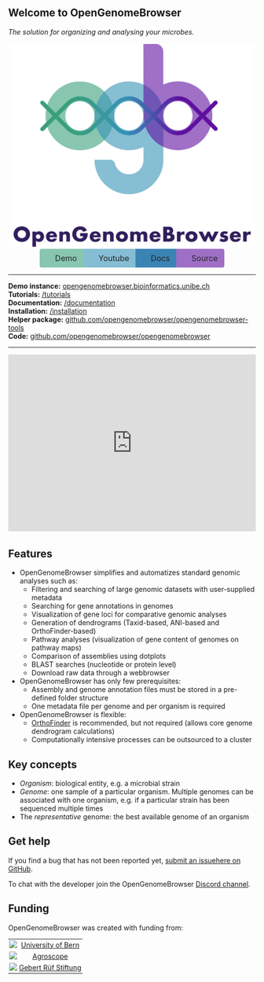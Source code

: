 <link rel="shortcut icon" type="image/svg+xml" href="/favicon.svg">

## Welcome to OpenGenomeBrowser

_The solution for organizing and analysing your microbes._

<div align="center">
<img src="https://raw.githubusercontent.com/opengenomebrowser/opengenomebrowser/master/website/static/global/customicons/ogb-full.svg"  width="500px">

<style type="text/css">
    #ogb-btns > .ogb-btn {
        padding-left: 30px;
        background-repeat: no-repeat;
        background-position: top 50% left 10px;
        background-size: 16px;
        font-family: -apple-system, BlinkMacSystemFont, "Segoe UI", Roboto, "Helvetica Neue", Arial, "Noto Sans", sans-serif, "Apple Color Emoji", "Segoe UI Emoji", "Segoe UI Symbol", "Noto Color Emoji";
        font-size: 1rem;
        font-weight: 400;
        line-height: 1.5;
        color: #212529;
        text-align: left;

    }

    #ogb-btn-demo {
        background-image: url('/media/demo.svg');
        background-color: #88c6af;
    }

    #ogb-btn-youtube {
        background-image: url('/media/youtube.svg');
        background-color: #85bed4;
    }

    #ogb-btn-docs {
        background-image: url('/media/docs.svg');
        background-color: #3a84b4;
    }

    #ogb-btn-source {
        background-image: url('/media/source.svg');
        background-color: #9f6fc6;
    }

    .ogb-btn:hover {
        filter: brightness(0.8);
    }

    .ogb-btn {
        color: #212529;
        text-decoration: none !important;
        display: inline-block;
        font-weight: 400;
        text-align: center;
        -webkit-user-select: none;
        -moz-user-select: none;
        -ms-user-select: none;
        user-select: none;
        border: 1px solid transparent;
        padding: .375rem .75rem;
        font-size: 1rem;
        line-height: 1.5;
        border-radius: .25rem;
        transition: color .15s ease-in-out, background-color .15s ease-in-out, border-color .15s ease-in-out, filter .15s ease-in-out;
    }

    #ogb-btns {
        position: relative;
        display: -ms-inline-flexbox;
        display: inline-flex;
        vertical-align: middle;
    }

    .ogb-btn:not(:disabled):not(.disabled) {
        cursor: pointer;
    }

    #ogb-btns > #ogb-btns:not(:last-child) > .ogb-btn, #ogb-btns > .ogb-btn:not(:last-child) {
        border-top-right-radius: 0;
        border-bottom-right-radius: 0;
    }

    #ogb-btns > #ogb-btns:not(:first-child) > .ogb-btn, #ogb-btns > .ogb-btn:not(:first-child) {
        border-top-left-radius: 0;
        border-bottom-left-radius: 0;
    }
</style>

<div id="ogb-btns" aria-label="OpenGenomeBrowser links panel">
    <a id="ogb-btn-demo" type="button" class="ogb-btn" href="https://opengenomebrowser.bioinformatics.unibe.ch/"
    >Demo</a>
    <a id="ogb-btn-youtube" type="button" class="ogb-btn" href="https://www.youtube.com/watch?v=rkWREfcwPKQ"
    >Youtube</a>
    <a id="ogb-btn-docs" type="button" class="ogb-btn" href="https://opengenomebrowser.github.io/"
    >Docs</a>
    <a id="ogb-btn-source" type="button" class="ogb-btn" href="https://github.com/opengenomebrowser/opengenomebrowser"
    >Source</a>
</div>
</div>

<hr>

**Demo instance:**
[opengenomebrowser.bioinformatics.unibe.ch](https://opengenomebrowser.bioinformatics.unibe.ch/) <br>
**Tutorials:**
[/tutorials](/tutorials/index.md) <br>
**Documentation:**
[/documentation](/documentation/index.md) <br>
**Installation:**
[/installation](/installation.md) <br>
**Helper package:**
[github.com/opengenomebrowser/opengenomebrowser-tools](https://github.com/opengenomebrowser/opengenomebrowser-tools) <br>
**Code:**
[github.com/opengenomebrowser/opengenomebrowser](https://github.com/opengenomebrowser/opengenomebrowser) <br>

<hr>

<iframe src="https://www.youtube.com/embed/rkWREfcwPKQ" allow="encrypted-media" allowfullscreen frameborder="0" scrolling="no" style="overflow:hidden;height:360px;width:100%" height="360" width="100%"></iframe>

## Features

- OpenGenomeBrowser simplifies and automatizes standard genomic analyses such as:
    - Filtering and searching of large genomic datasets with user-supplied metadata
    - Searching for gene annotations in genomes
    - Visualization of gene loci for comparative genomic analyses
    - Generation of dendrograms (Taxid-based, ANI-based and OrthoFinder-based)
    - Pathway analyses (visualization of gene content of genomes on pathway maps)
    - Comparison of assemblies using dotplots
    - BLAST searches (nucleotide or protein level)
    - Download raw data through a webbrowser
- OpenGenomeBrowser has only few prerequisites:
    - Assembly and genome annotation files must be stored in a pre-defined folder structure
    - One metadata file per genome and per organism is required
- OpenGenomeBrowser is flexible:
    - [OrthoFinder](https://github.com/davidemms/OrthoFinder) is recommended, but not required (allows core genome
      dendrogram calculations)
    - Computationally intensive processes can be outsourced to a cluster

## Key concepts

- _Organism_: biological entity, e.g. a microbial strain
- _Genome_: one sample of a particular organism. Multiple genomes can be associated with one organism, e.g. if a
  particular strain has been sequenced multiple times
- The _representative_ genome: the best available genome of an organism

## Get help

If you find a bug that has not been reported
yet, [submit an issuehere on GitHub](https://github.com/opengenomebrowser/opengenomebrowser/issues).

To chat with the developer join the OpenGenomeBrowser [Discord channel](https://discord.gg/mDm4fqf).

## Funding

OpenGenomeBrowser was created with funding from:

<style type="text/css">
.tg { width:100%; border:none }
.tg td { padding:2px; border:none }
.tg th { border:none }
.tg .tg-9wq8{ border:none; text-align:center; vertical-align:middle }
.mini-img{ width:120px; margin:0; padding:0 }
</style>
<table class="tg">
<tbody>
  <tr>
    <td class="tg-9wq8"><img src="https://opengenomebrowser.bioinformatics.unibe.ch/static/index/images/unibe.png" class="mini-img"/></td>
    <td class="tg-9wq8"><a href="https://www.bioinformatics.unibe.ch/">University of Bern</a></td>
  </tr>
  <tr>
    <td class="tg-9wq8"><img src="https://opengenomebrowser.bioinformatics.unibe.ch/static/index/images/agroscope.png" class="mini-img"/></td>
    <td class="tg-9wq8"><a href="https://www.agroscope.admin.ch/">Agroscope</a></td>
  </tr>
  <tr>
    <td class="tg-9wq8"><img src="https://opengenomebrowser.bioinformatics.unibe.ch/static/index/images/GRS.jpg" class="mini-img"/></td>
    <td class="tg-9wq8"><a href="https://www.grstiftung.ch/">Gebert Rüf Stiftung</a></td>
  </tr>
</tbody>
</table>
